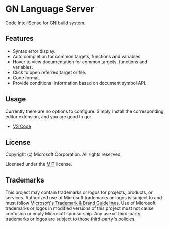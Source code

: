 # GN Language Server

Code IntelliSense for [GN](https://gn.googlesource.com/gn) build system.

## Features

- Syntax error display.
- Auto completion for common targets, functions and variables.
- Hover to view documentation for common targets, functions and variables.
- Click to open referred target or file.
- Code format.
- Provide conditional information based on document symbol API.

## Usage

Currently there are no options to configure. Simply install the corresponding editor extension, and you are good to go:

- [VS Code](https://marketplace.visualstudio.com/items?itemName=msedge-dev.gnls)

## License

Copyright (c) Microsoft Corporation. All rights reserved.

Licensed under the [MIT](LICENSE) license.

## Trademarks

This project may contain trademarks or logos for projects, products, or services. Authorized use of Microsoft
trademarks or logos is subject to and must follow
[Microsoft's Trademark & Brand Guidelines](https://www.microsoft.com/en-us/legal/intellectualproperty/trademarks/usage/general).
Use of Microsoft trademarks or logos in modified versions of this project must not cause confusion or imply Microsoft sponsorship.
Any use of third-party trademarks or logos are subject to those third-party's policies.
